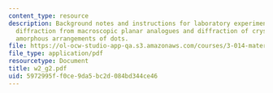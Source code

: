 ```yaml
---
content_type: resource
description: Background notes and instructions for laboratory experiments on laser
  diffraction from macroscopic planar analogues and diffraction of crystalline and
  amorphous arrangements of dots.
file: https://ol-ocw-studio-app-qa.s3.amazonaws.com/courses/3-014-materials-laboratory-fall-2006/5972995ff0ce9da5bc2d084bd344ce46_w2_g2.pdf
file_type: application/pdf
resourcetype: Document
title: w2_g2.pdf
uid: 5972995f-f0ce-9da5-bc2d-084bd344ce46
---
```

